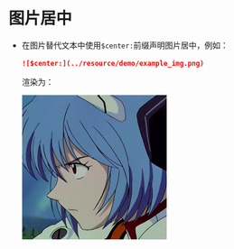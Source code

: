图片居中
==

* 在图片替代文本中使用`$center:`前缀声明图片居中，例如：

	```markdown
	![$center:](../resource/demo/example_img.png)
	```

	渲染为：

	![$center:](../resource/demo/example_img.png)

